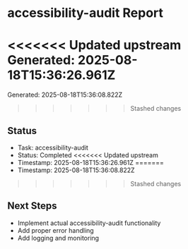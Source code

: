# accessibility-audit Report

<<<<<<< Updated upstream
Generated: 2025-08-18T15:36:26.961Z
=======
Generated: 2025-08-18T15:36:08.822Z
>>>>>>> Stashed changes

## Status
- Task: accessibility-audit
- Status: Completed
<<<<<<< Updated upstream
- Timestamp: 2025-08-18T15:36:26.961Z
=======
- Timestamp: 2025-08-18T15:36:08.822Z
>>>>>>> Stashed changes

## Next Steps
- Implement actual accessibility-audit functionality
- Add proper error handling
- Add logging and monitoring
